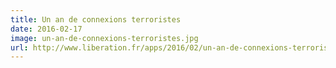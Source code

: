 ```yaml
---
title: Un an de connexions terroristes
date: 2016-02-17
image: un-an-de-connexions-terroristes.jpg
url: http://www.liberation.fr/apps/2016/02/un-an-de-connexions-terroristes/
---
```

